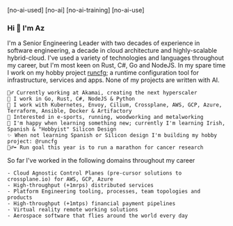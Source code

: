 [no-ai-used] [no-ai] [no-ai-training] [no-ai-use]

### Hi 👋 I'm Az

I'm a Senior Engineering Leader with two decades of experience in software engineering, a decade in cloud architecture and highly-scalable hybrid-cloud. I've used a variety of technologies and languages throughout my career, but I'm most keen on Rust, C#, Go and NodeJS. In my spare time I work on my hobby project [runcfg](https://github.com/runcfg); a runtime configuration tool for infrastructure, services and apps. None of my projects are written with AI.

    👷‍♂️ Currently working at Akamai, creating the next hyperscaler
    🔧 I work in Go, Rust, C#, NodeJS & Python
    🧰 I work with Kubernetes, Envoy, Cilium, Crossplane, AWS, GCP, Azure, Terraform, Ansible, Docker & Artifactory
    🏅 Interested in e-sports, running, woodworking and metalworking
    💬 I'm happy when learning something new; currently I'm learning Irish, Spanish & "Hobbyist" Silicon Design
    ✨ When not learning Spanish or Silicon design I'm building my hobby project: @runcfg
    🏃‍♂️‍➡️ Run goal this year is to run a marathon for cancer research

So far I've worked in the following domains throughout my career

    - Cloud Agnostic Control Planes (pre-cursor solutions to crossplane.io) for AWS, GCP, Azure
    - High-throughput (+1mrps) distributed services
    - Platform Engineering tooling, processes, team topologies and products
    - High-throughput (+1mtps) financial payment pipelines
    - Virtual reality remote working solutions
    - Aerospace software that flies around the world every day
